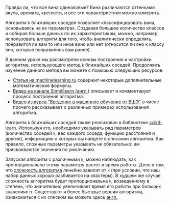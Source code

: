 Правда ли, что все вина одинаковые? Вина различаются оттенками вкуса, аромата, крепости, и все эти характеристики можно измерить. 

Алгоритм `k` ближайших соседей позволяет классифицировать вина, основываясь на их параметрах. Создавая большее количество классов и собирая больше данных по их характеристикам, можно, например, использовать алгоритм для того, чтобы аналитически определять, понравится ли вам то или иное вино или нет (относится ли оно к классу вин, которые понравились вам ранее).

В данном уроке мы рассмотрели основы построения и настройки алгоритма, использующего метод `k` ближайших соседей. Продолжить изучение данного метода вы можете с помощью следующих ресурсов:
- [Статья на machinelearning.ru](http://www.machinelearning.ru/wiki/index.php?title=%D0%9C%D0%B5%D1%82%D0%BE%D0%B4_%D0%B1%D0%BB%D0%B8%D0%B6%D0%B0%D0%B9%D1%88%D0%B8%D1%85_%D1%81%D0%BE%D1%81%D0%B5%D0%B4%D0%B5%D0%B9) содержит некоторые дополнительные математические формулы.
- [Видео на канале Simplilearn (англ.)](https://www.youtube.com/watch?v=4HKqjENq9OU) описывает и комментирует процесс построения алгоритма.
- [Видео из курса "Введение в машинное обучение от ВШЭ"](https://www.coursera.org/lecture/vvedenie-mashinnoe-obuchenie/mietod-blizhaishikh-sosiediei-jCkvu) в числе прочего рассказывает о различных примерах использования алгоритма.

Алгоритм `k` ближайших соседей также реализован в библиотеке [scikit-learn](sklearn.neighbors.KNeighborsClassifier). Используя его, необходимо указывать ряд параметров (количество соседей `k`, вес каждого соседа, функцию расстояния и другие), информацию о которых вы найдете в описании алгоритма. Как правило, сложные параметры указывать не обязательно: им присваиваются значения по умолчанию.

Запуская алгоритм с различными `k`, можно наблюдать, как пропорционально этому параметру растет и время работы. Дело в том, что [сложность алгоритма](https://ru.wikipedia.org/wiki/%D0%92%D1%80%D0%B5%D0%BC%D0%B5%D0%BD%D0%BD%D0%B0%D1%8F_%D1%81%D0%BB%D0%BE%D0%B6%D0%BD%D0%BE%D1%81%D1%82%D1%8C_%D0%B0%D0%BB%D0%B3%D0%BE%D1%80%D0%B8%D1%82%D0%BC%D0%B0) линейно зависит от `k` (при условии, что наш  набор данных хорошо разбивается на кластеры). В худшем же случае сложность алгоритма будет пропорциональна `k`, возведенному в степень, что значительно увеличивает время его работы при больших значениях n. Существуют и более быстрые версии алгоритма, ознакомиться с их списком вы можете здесь [англ.](https://en.wikipedia.org/wiki/K-means_clustering#Variations).
